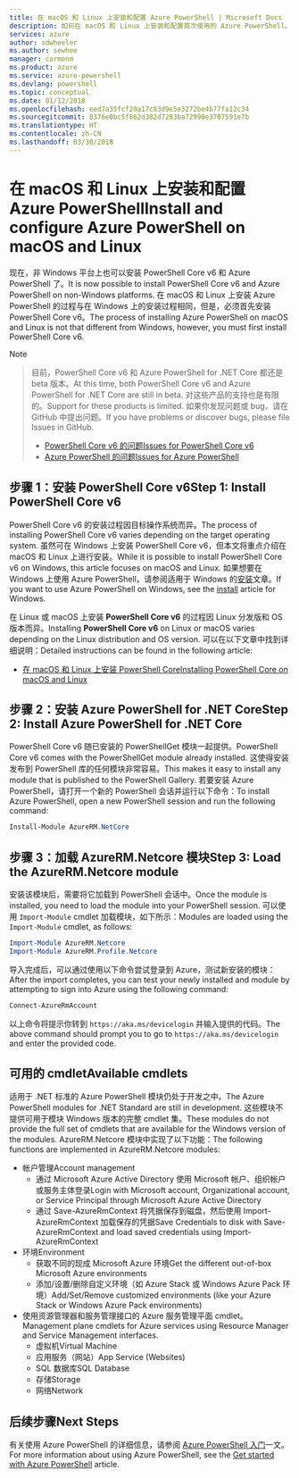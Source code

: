```yaml
---
title: 在 macOS 和 Linux 上安装和配置 Azure PowerShell | Microsoft Docs
description: 如何在 macOS 和 Linux 上安装和配置首次使用的 Azure PowerShell。
services: azure
author: sdwheeler
ms.author: sewhee
manager: carmonm
ms.product: azure
ms.service: azure-powershell
ms.devlang: powershell
ms.topic: conceptual
ms.date: 01/12/2018
ms.openlocfilehash: eed7a35fcf20a17c83d9e5e3272be4b77fa12c34
ms.sourcegitcommit: 8376e0bc5f862d382d7283ba72990e3707591e7b
ms.translationtype: HT
ms.contentlocale: zh-CN
ms.lasthandoff: 03/30/2018
---
```

# <a name="install-and-configure-azure-powershell-on-macos-and-linux"></a><span data-ttu-id="63795-103">在 macOS 和 Linux 上安装和配置 Azure PowerShell</span><span class="sxs-lookup"><span data-stu-id="63795-103">Install and configure Azure PowerShell on macOS and Linux</span></span>

<span data-ttu-id="63795-104">现在，非 Windows 平台上也可以安装 PowerShell Core v6 和 Azure PowerShell 了。</span><span class="sxs-lookup"><span data-stu-id="63795-104">It is now possible to install PowerShell Core v6 and Azure PowerShell on non-Windows platforms.</span></span>
<span data-ttu-id="63795-105">在 macOS 和 Linux 上安装 Azure PowerShell 的过程与在 Windows 上的安装过程相同，但是，必须首先安装 PowerShell Core v6。</span><span class="sxs-lookup"><span data-stu-id="63795-105">The process of installing Azure PowerShell on macOS and Linux is not that different from Windows, however, you must first install PowerShell Core v6.</span></span>

> [!NOTE]

> <span data-ttu-id="63795-106">目前，PowerShell Core v6 和 Azure PowerShell for .NET Core 都还是 beta 版本。</span><span class="sxs-lookup"><span data-stu-id="63795-106">At this time, both PowerShell Core v6 and Azure PowerShell for .NET Core are still in beta.</span></span>
> <span data-ttu-id="63795-107">对这些产品的支持也是有限的。</span><span class="sxs-lookup"><span data-stu-id="63795-107">Support for these products is limited.</span></span> <span data-ttu-id="63795-108">如果你发现问题或 bug，请在 GitHub 中提出问题。</span><span class="sxs-lookup"><span data-stu-id="63795-108">If you have problems or discover bugs, please file Issues in GitHub.</span></span>
>
> * [<span data-ttu-id="63795-109">PowerShell Core v6 的问题</span><span class="sxs-lookup"><span data-stu-id="63795-109">Issues for PowerShell Core v6</span></span>](https://github.com/PowerShell/PowerShell/issues)
> * [<span data-ttu-id="63795-110">Azure PowerShell 的问题</span><span class="sxs-lookup"><span data-stu-id="63795-110">Issues for Azure PowerShell</span></span>](https://github.com/azure/azure-docs-powershell/issues)

## <a name="step-1-install-powershell-core-v6"></a><span data-ttu-id="63795-111">步骤 1：安装 PowerShell Core v6</span><span class="sxs-lookup"><span data-stu-id="63795-111">Step 1: Install PowerShell Core v6</span></span>

<span data-ttu-id="63795-112">PowerShell Core v6 的安装过程因目标操作系统而异。</span><span class="sxs-lookup"><span data-stu-id="63795-112">The process of installing PowerShell Core v6 varies depending on the target operating system.</span></span>
<span data-ttu-id="63795-113">虽然可在 Windows 上安装 PowerShell Core v6，但本文将重点介绍在 macOS 和 Linux 上进行安装。</span><span class="sxs-lookup"><span data-stu-id="63795-113">While it is possible to install PowerShell Core v6 on Windows, this article focuses on macOS and Linux.</span></span> <span data-ttu-id="63795-114">如果想要在 Windows 上使用 Azure PowerShell，请参阅适用于 Windows 的[安装](./install-azurerm-ps.md)文章。</span><span class="sxs-lookup"><span data-stu-id="63795-114">If you want to use Azure PowerShell on Windows, see the [install](./install-azurerm-ps.md) article for Windows.</span></span>

<span data-ttu-id="63795-115">在 Linux 或 macOS 上安装 **PowerShell Core v6** 的过程因 Linux 分发版和 OS 版本而异。</span><span class="sxs-lookup"><span data-stu-id="63795-115">Installing **PowerShell Core v6** on Linux or macOS varies depending on the Linux distribution and OS version.</span></span>
<span data-ttu-id="63795-116">可以在以下文章中找到详细说明：</span><span class="sxs-lookup"><span data-stu-id="63795-116">Detailed instructions can be found in the following article:</span></span>

- [<span data-ttu-id="63795-117">在 macOS 和 Linux 上安装 PowerShell Core</span><span class="sxs-lookup"><span data-stu-id="63795-117">Installing PowerShell Core on macOS and Linux</span></span>](/powershell/scripting/setup/installing-powershell-core-on-macos-and-linux)

## <a name="step-2-install-azure-powershell-for-net-core"></a><span data-ttu-id="63795-118">步骤 2：安装 Azure PowerShell for .NET Core</span><span class="sxs-lookup"><span data-stu-id="63795-118">Step 2: Install Azure PowerShell for .NET Core</span></span>

<span data-ttu-id="63795-119">PowerShell Core v6 随已安装的 PowerShellGet 模块一起提供。</span><span class="sxs-lookup"><span data-stu-id="63795-119">PowerShell Core v6 comes with the PowerShellGet module already installed.</span></span> <span data-ttu-id="63795-120">这使得安装发布到 PowerShell 库的任何模块非常容易。</span><span class="sxs-lookup"><span data-stu-id="63795-120">This makes it easy to install any module that is published to the PowerShell Gallery.</span></span> <span data-ttu-id="63795-121">若要安装 Azure PowerShell，请打开一个新的 PowerShell 会话并运行以下命令：</span><span class="sxs-lookup"><span data-stu-id="63795-121">To install Azure PowerShell, open a new PowerShell session and run the following command:</span></span>

```powershell
Install-Module AzureRM.NetCore
```

## <a name="step-3-load-the-azurermnetcore-module"></a><span data-ttu-id="63795-122">步骤 3：加载 AzureRM.Netcore 模块</span><span class="sxs-lookup"><span data-stu-id="63795-122">Step 3: Load the AzureRM.Netcore module</span></span>

<span data-ttu-id="63795-123">安装该模块后，需要将它加载到 PowerShell 会话中。</span><span class="sxs-lookup"><span data-stu-id="63795-123">Once the module is installed, you need to load the module into your PowerShell session.</span></span> <span data-ttu-id="63795-124">可以使用 `Import-Module` cmdlet 加载模块，如下所示：</span><span class="sxs-lookup"><span data-stu-id="63795-124">Modules are loaded using the `Import-Module` cmdlet, as follows:</span></span>

```powershell
Import-Module AzureRM.Netcore
Import-Module AzureRM.Profile.Netcore
```

<span data-ttu-id="63795-125">导入完成后，可以通过使用以下命令尝试登录到 Azure，测试新安装的模块：</span><span class="sxs-lookup"><span data-stu-id="63795-125">After the import completes, you can test your newly installed and module by attempting to sign into Azure using the following command:</span></span>

```powershell
Connect-AzureRmAccount
```

<span data-ttu-id="63795-126">以上命令将提示你转到 `https://aka.ms/devicelogin` 并输入提供的代码。</span><span class="sxs-lookup"><span data-stu-id="63795-126">The above command should prompt you to go to `https://aka.ms/devicelogin` and enter the provided code.</span></span>

## <a name="available-cmdlets"></a><span data-ttu-id="63795-127">可用的 cmdlet</span><span class="sxs-lookup"><span data-stu-id="63795-127">Available cmdlets</span></span>

<span data-ttu-id="63795-128">适用于 .NET 标准的 Azure PowerShell 模块仍处于开发之中。</span><span class="sxs-lookup"><span data-stu-id="63795-128">The Azure PowerShell modules for .NET Standard are still in development.</span></span> <span data-ttu-id="63795-129">这些模块不提供可用于模块 Windows 版本的完整 cmdlet 集。</span><span class="sxs-lookup"><span data-stu-id="63795-129">These modules do not provide the full set of cmdlets that are available for the Windows version of the modules.</span></span> <span data-ttu-id="63795-130">AzureRM.Netcore 模块中实现了以下功能：</span><span class="sxs-lookup"><span data-stu-id="63795-130">The following functions are implemented in AzureRM.Netcore modules:</span></span>

* <span data-ttu-id="63795-131">帐户管理</span><span class="sxs-lookup"><span data-stu-id="63795-131">Account management</span></span>
  - <span data-ttu-id="63795-132">通过 Microsoft Azure Active Directory 使用 Microsoft 帐户、组织帐户或服务主体登录</span><span class="sxs-lookup"><span data-stu-id="63795-132">Login with Microsoft account, Organizational account, or Service Principal through Microsoft Azure Active Directory</span></span>
  - <span data-ttu-id="63795-133">通过 Save-AzureRmContext 将凭据保存到磁盘，然后使用 Import-AzureRmContext 加载保存的凭据</span><span class="sxs-lookup"><span data-stu-id="63795-133">Save Credentials to disk with Save-AzureRmContext and load saved credentials using Import-AzureRmContext</span></span>
* <span data-ttu-id="63795-134">环境</span><span class="sxs-lookup"><span data-stu-id="63795-134">Environment</span></span>
  - <span data-ttu-id="63795-135">获取不同的现成 Microsoft Azure 环境</span><span class="sxs-lookup"><span data-stu-id="63795-135">Get the different out-of-box Microsoft Azure environments</span></span>
  - <span data-ttu-id="63795-136">添加/设置/删除自定义环境（如 Azure Stack 或 Windows Azure Pack 环境）</span><span class="sxs-lookup"><span data-stu-id="63795-136">Add/Set/Remove customized environments (like your Azure Stack or Windows Azure Pack environments)</span></span>
* <span data-ttu-id="63795-137">使用资源管理器和服务管理接口的 Azure 服务管理平面 cmdlet。</span><span class="sxs-lookup"><span data-stu-id="63795-137">Management plane cmdlets for Azure services using Resource Manager and Service Management interfaces.</span></span>
  - <span data-ttu-id="63795-138">虚拟机</span><span class="sxs-lookup"><span data-stu-id="63795-138">Virtual Machine</span></span>
  - <span data-ttu-id="63795-139">应用服务（网站）</span><span class="sxs-lookup"><span data-stu-id="63795-139">App Service (Websites)</span></span>
  - <span data-ttu-id="63795-140">SQL 数据库</span><span class="sxs-lookup"><span data-stu-id="63795-140">SQL Database</span></span>
  - <span data-ttu-id="63795-141">存储</span><span class="sxs-lookup"><span data-stu-id="63795-141">Storage</span></span>
  - <span data-ttu-id="63795-142">网络</span><span class="sxs-lookup"><span data-stu-id="63795-142">Network</span></span>

## <a name="next-steps"></a><span data-ttu-id="63795-143">后续步骤</span><span class="sxs-lookup"><span data-stu-id="63795-143">Next Steps</span></span>

<span data-ttu-id="63795-144">有关使用 Azure PowerShell 的详细信息，请参阅 [Azure PowerShell 入门](get-started-azureps.md)一文。</span><span class="sxs-lookup"><span data-stu-id="63795-144">For more information about using Azure PowerShell, see the [Get started with Azure PowerShell](get-started-azureps.md) article.</span></span>
